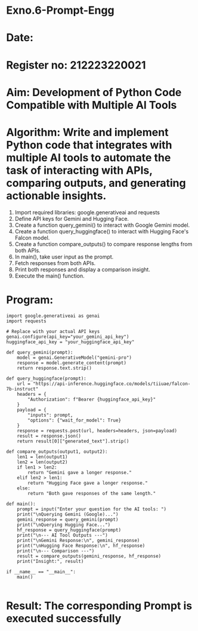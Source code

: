 # Exno.6-Prompt-Engg
# Date:
# Register no: 212223220021
# Aim: Development of Python Code Compatible with Multiple AI Tools

# Algorithm: Write and implement Python code that integrates with multiple AI tools to automate the task of interacting with APIs, comparing outputs, and generating actionable insights.

1. Import required libraries: google.generativeai and requests
2. Define API keys for Gemini and Hugging Face.
3. Create a function query_gemini() to interact with Google Gemini model.
4. Create a function query_huggingface() to interact with Hugging Face's Falcon model.
5. Create a function compare_outputs() to compare response lengths from both APIs.
6. In main(), take user input as the prompt.
7. Fetch responses from both APIs.
8. Print both responses and display a comparison insight.
9. Execute the main() function.

# Program:
```
import google.generativeai as genai
import requests

# Replace with your actual API keys
genai.configure(api_key="your_gemini_api_key")
huggingface_api_key = "your_huggingface_api_key"

def query_gemini(prompt):
    model = genai.GenerativeModel("gemini-pro")
    response = model.generate_content(prompt)
    return response.text.strip()

def query_huggingface(prompt):
    url = "https://api-inference.huggingface.co/models/tiiuae/falcon-7b-instruct"
    headers = {
        "Authorization": f"Bearer {huggingface_api_key}"
    }
    payload = {
        "inputs": prompt,
        "options": {"wait_for_model": True}
    }
    response = requests.post(url, headers=headers, json=payload)
    result = response.json()
    return result[0]["generated_text"].strip()

def compare_outputs(output1, output2):
    len1 = len(output1)
    len2 = len(output2)
    if len1 > len2:
        return "Gemini gave a longer response."
    elif len2 > len1:
        return "Hugging Face gave a longer response."
    else:
        return "Both gave responses of the same length."

def main():
    prompt = input("Enter your question for the AI tools: ")
    print("\nQuerying Gemini (Google)...")
    gemini_response = query_gemini(prompt)
    print("\nQuerying Hugging Face...")
    hf_response = query_huggingface(prompt)
    print("\n--- AI Tool Outputs ---")
    print("\nGemini Response:\n", gemini_response)
    print("\nHugging Face Response:\n", hf_response)
    print("\n--- Comparison ---")
    result = compare_outputs(gemini_response, hf_response)
    print("Insight:", result)

if __name__ == "__main__":
    main()


```
# Result: The corresponding Prompt is executed successfully
